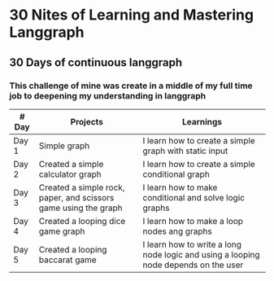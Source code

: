 # 30 Nites of Learning and Mastering Langgraph
## 30 Days of continuous langgraph
### This challenge of mine was create in a middle of my full time job to deepening my understanding in langgraph

| # Day        |  Projects                        | Learnings |
|--------------|----------------------------------|-----------|
| Day 1 | Simple graph        | I learn how to create a simple graph with static input |
| Day 2 | Created a simple calculator graph | I learn how to create a simple conditional graph |
| Day 3 | Created a simple rock, paper, and scissors game using the graph | I learn how to make conditional and solve logic graphs |
| Day 4 | Created a looping dice game graph | I learn how to make a loop nodes ang graphs |
| Day 5 | Created a looping baccarat game | I learn how to write a long node logic and using a looping node depends on the user |
